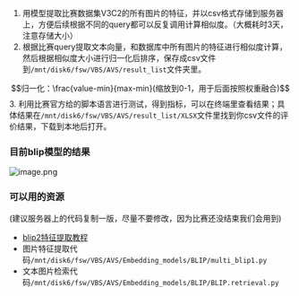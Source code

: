 ---
---

1. 用模型提取比赛数据集V3C2的所有图片的特征，并以csv格式存储到服务器上，方便后续根据不同的query都可以反复调用计算相似度。（大概耗时3天，注意存储大小）
2. 根据比赛query提取文本向量，和数据库中所有图片的特征进行相似度计算，然后根据相似度大小进行归一化后排序，保存成csv文件到`/mnt/disk6/fsw/VBS/AVS/result_list`文件夹里。

$$归一化：\frac{value-min}{max-min}(缩放到0-1，用于后面按照权重融合)$$
3. 利用比赛官方给的脚本语言进行测试，得到指标，可以在终端里查看结果；具体结果在`/mnt/disk6/fsw/VBS/AVS/result_list/XLSX`文件里找到你csv文件的评价结果，下载到本地后打开。

### 目前blip模型的结果
![image.png](https://cdn.jsdelivr.net/gh/Thomas333333/MyPostImage/Images/20230721121729.png)

### 可以用的资源
(建议服务器上的代码复制一版，尽量不要修改，因为比赛还没结束我们会用到)
+ [blip2特征提取教程](https://github.com/salesforce/LAVIS/blob/3446bac20c5646d35ae383ebe6d13cec4f8b00cb/examples/blip2_feature_extraction.ipynb)
+ 图片特征提取代码`/mnt/disk6/fsw/VBS/AVS/Embedding_models/BLIP/multi_blip1.py`
+ 文本图片检索代码`/mnt/disk6/fsw/VBS/AVS/Embedding_models/BLIP/BLIP.retrieval.py`






